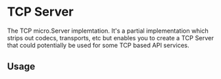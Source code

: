 # TCP Server

The TCP micro.Server implemtation. It's a partial implementation which strips out codecs, transports, etc but enables you 
to create a TCP Server that could potentially be used for some TCP based API services.

## Usage


